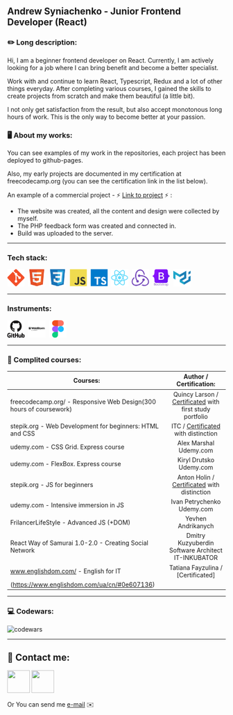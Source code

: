 ## Andrew Syniachenko - Junior Frontend Developer (React)


### ✏️ Long description:

Hi, I am a beginner frontend developer on React. Currently, I am actively looking for a job where I can bring benefit and become a better specialist.

Work with and continue to learn React, Typescript, Redux and a lot of other things everyday.
After completing various courses, I gained the skills to create projects from scratch and make them beautiful (a little bit).

I not only get satisfaction from the result, but also accept monotonous long hours of work. This is the only way to become better at your passion.

### 🖥️ About my works:

You can see examples of my work in the repositories, each project has been deployed to github-pages.

Also, my early projects are documented in my certification at freecodecamp.org (you can see the certification link in the list below).

An example of a commercial project - ⚡ [Link to project](https://teplapidloga-e.com.ua) ⚡ :

* The website was created, all the content and design were collected by myself.
* The PHP feedback form was created and connected in.
* Build was uploaded to the server.

---

### Tech stack:

<div>
  <img src="https://github.com/devicons/devicon/blob/master/icons/git/git-original.svg" title="git" alt="git" width="40" height="40"/>&nbsp
  <img src="https://github.com/devicons/devicon/blob/master/icons/html5/html5-original.svg" title="html5" alt="html5" width="40" height="40"/>&nbsp
  <img src="https://github.com/devicons/devicon/blob/master/icons/css3/css3-original.svg" title="css" alt="css" width="40" height="40"/>&nbsp
  <img src="https://github.com/devicons/devicon/blob/master/icons/javascript/javascript-original.svg" title="javascript" alt="javascript" width="40" height="40"/>&nbsp
  <img src="https://github.com/devicons/devicon/blob/master/icons/typescript/typescript-original.svg" title="typescript" alt="typescript" width="40" height="40"/>&nbsp
  <img src="https://github.com/devicons/devicon/blob/master/icons/react/react-original.svg" title="reactjs" alt="reactjs" width="40" height="40"/>&nbsp
  <img src="https://github.com/devicons/devicon/blob/master/icons/redux/redux-original.svg" title="redux" alt="redux" width="40" height="40"/>&nbsp
  <img src="https://github.com/devicons/devicon/blob/master/icons/bootstrap/bootstrap-original-wordmark.svg" title="bootstrap" alt="bootstrap" width="40" height="40"/>&nbsp
  <img src="https://github.com/devicons/devicon/blob/master/icons/materialui/materialui-original.svg" title="materialui" alt="materialui" width="40" height="40"/>&nbsp
</div>

---

### Instruments:

<div>
  <img src="https://github.com/devicons/devicon/blob/master/icons/github/github-original-wordmark.svg" title="github" alt="github" width="40" height="40"/>&nbsp;
  <img src="https://github.com/devicons/devicon/blob/master/icons/webstorm/webstorm-original-wordmark.svg" title="webstorm" alt="webstorm" width="40" height="40"/>&nbsp;
  <img src="https://github.com/devicons/devicon/blob/master/icons/figma/figma-original.svg" title="figma" alt="figma" width="40" height="40"/>&nbsp;
</div>

---

### 🧠 Complited courses:

| Courses:                                                                            | Author / Certification:                            |
| ------------------------------------------------------------------------------------| :------------------------------------------------: |
| freecodecamp.org/ - Responsive Web Design(300 hours of coursework)                  | Quincy Larson / [Certificated](https://freecodecamp.org/certification/localband/responsive-web-design) with first study portfolio                                        |
| stepik.org - Web Development for beginners: HTML and CSS                            | ITC / [Certificated](https://stepik.org/certificate/34f8a0210a003ac66183d0a5d7e23bc7ec74ec32.pdf?) with distinction                                            |
| udemy.com - CSS Grid. Express course                                                | Alex Marshal Udemy.com                             |
| udemy.com - FlexBox. Express course                                                 | Kiryl Drutsko Udemy.com                            |
| stepik.org - JS for beginners                                                       | Anton Holin / [Certificated](https://stepik.org/certificate/e5d324ee7a2b8634bf50237b84f3d52c1a46408c.pdf?) with distinction                                            |
| udemy.com - Intensive immersion in JS                                               | Ivan Petrychenko Udemy.com                         |
| FrilancerLifeStyle - Advanced JS (+DOM)                                             | Yevhen Andrikanych |
| React Way of Samurai 1.0-2.0 - Creating Social Network                              | Dmitry Kuzyuberdin Software Architect IT-INKUBATOR |
| www.englishdom.com/ - English for IT                                                | Tatiana Fayzulina / [Certificated]
(https://www.englishdom.com/ua/cn/#0e607136)                                                                                               |


---

### 💻 Codewars:

![codewars](https://www.codewars.com/users/local_band/badges/large)

---

## 🤝 Contact me:

<p align="left"> <a href="https://github.com/localband" target="_blank" rel="noreferrer"><img src="https://raw.githubusercontent.com/danielcranney/readme-generator/main/public/icons/socials/github.svg" width="52" height="52" /></a> <a href="https://linkedin.com/in/andrew-syniachenko/" target="_blank" rel="noreferrer"><img src="https://raw.githubusercontent.com/danielcranney/readme-generator/main/public/icons/socials/linkedin.svg" width="52" height="52" /></a></p>

Or You can send me [e-mail](mailto:agvrideteam@gmail.com) ✉️

